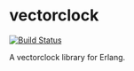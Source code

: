 vectorclock
=====
[![Build Status](https://travis-ci.org/AntidoteDB/vectorclock.svg?branch=master)](https://travis-ci.org/AntidoteDB/vectorclock)

A vectorclock library for Erlang.
